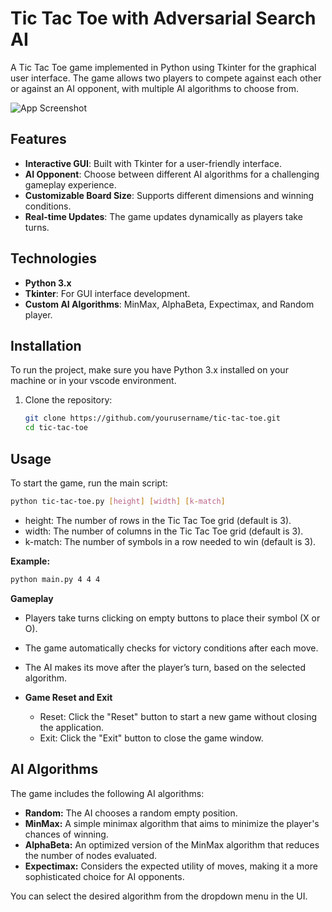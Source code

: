 # Tic Tac Toe with Adversarial Search AI 

A Tic Tac Toe game implemented in Python using Tkinter for the graphical user interface. The game allows two players to compete against each other or against an AI opponent, with multiple AI algorithms to choose from.

![App Screenshot](https://github.com/thomaslui003/Invasive-Species-Reporting-Tool-/blob/main/simpleWebApp_wlui/interface2.jpg)

## Features

- **Interactive GUI**: Built with Tkinter for a user-friendly interface.
- **AI Opponent**: Choose between different AI algorithms for a challenging gameplay experience.
- **Customizable Board Size**: Supports different dimensions and winning conditions.
- **Real-time Updates**: The game updates dynamically as players take turns.

## Technologies

- **Python 3.x**
- **Tkinter**: For GUI interface development.
- **Custom AI Algorithms**: MinMax, AlphaBeta, Expectimax, and Random player.

## Installation

To run the project, make sure you have Python 3.x installed on your machine or in your vscode environment.

1. Clone the repository:
   ```bash
   git clone https://github.com/yourusername/tic-tac-toe.git
   cd tic-tac-toe


## Usage

To start the game, run the main script:

   ```bash
   python tic-tac-toe.py [height] [width] [k-match]
   ```
   - height: The number of rows in the Tic Tac Toe grid (default is 3).
   - width: The number of columns in the Tic Tac Toe grid (default is 3).
   - k-match: The number of symbols in a row needed to win (default is 3).

   **Example:**

   ``` bash
   python main.py 4 4 4
   ```

   **Gameplay**

   - Players take turns clicking on empty buttons to place their symbol (X or O).  
   - The game automatically checks for victory conditions after each move.  
   - The AI makes its move after the player’s turn, based on the selected algorithm.

   - **Game Reset and Exit**
     - Reset: Click the "Reset" button to start a new game without closing the application.
     - Exit: Click the "Exit" button to close the game window.

## AI Algorithms

   The game includes the following AI algorithms:

   - **Random:** The AI chooses a random empty position.  
   - **MinMax:** A simple minimax algorithm that aims to minimize the player's chances of winning.  
   - **AlphaBeta:** An optimized version of the MinMax algorithm that reduces the number of nodes evaluated.  
   - **Expectimax:** Considers the expected utility of moves, making it a more sophisticated choice for AI opponents.

   You can select the desired algorithm from the dropdown menu in the UI.

